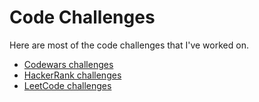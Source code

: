 # Code Challenges

Here are most of the code challenges that I've worked on.

-   [Codewars challenges](./codewars)
-   [HackerRank challenges](./hackerrank)
-   [LeetCode challenges](./leetcode)
